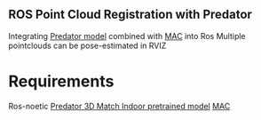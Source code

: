 ## ROS Point Cloud Registration with Predator

Integrating [Predator model](https://github.com/prs-eth/OverlapPredator) combined with [MAC](https://github.com/zhangxy0517/3D-Registration-with-Maximal-Cliques) into Ros
Multiple pointclouds can be pose-estimated in RVIZ

# Requirements

Ros-noetic
[Predator 3D Match Indoor pretrained model](https://github.com/prs-eth/OverlapPredator)
[MAC](https://github.com/zhangxy0517/3D-Registration-with-Maximal-Cliques)

